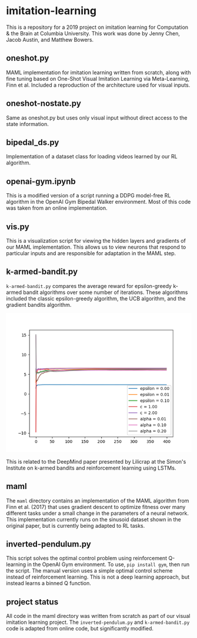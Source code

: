 # imitation-learning

This is a repository for a 2019 project on imitation learning for Computation & the Brain at Columbia University. This work was done by Jenny Chen, Jacob Austin, and Matthew Bowers.

## oneshot.py

MAML implementation for imitation learning written from scratch, along with fine tuning based on One-Shot Visual Imitation Learning via Meta-Learning, Finn et al. Included a reproduction of the architecture used for visual inputs.

## oneshot-nostate.py

Same as oneshot.py but uses only visual input without direct access to the state information. 

## bipedal\_ds.py

Implementation of a dataset class for loading videos learned by our RL algorithm.

## openai-gym.ipynb

This is a modified version of a script running a DDPG model-free RL algorithm in the OpenAI Gym Bipedal Walker environment. Most of this code was taken from an online implementation.

## vis.py 

This is a visualization script for viewing the hidden layers and gradients of our MAML implementation. This allows us to view neurons that respond to particular inputs and are responsible for adaptation in the MAML step.

## k-armed-bandit.py

`k-armed-bandit.py` compares the average reward for epsilon-greedy k-armed bandit algorithms over some number of iterations. These algorithms included the classic epsilon-greedy algorithm, the UCB algorithm, and the gradient bandits algorithm.

![epsilon-greedy.png](https://raw.githubusercontent.com/ja3067/reinforcement-learning/master/epsilon-greedy.png)

This is related to the DeepMind paper presented by Lilicrap at the Simon's Institute on k-armed bandits and reinforcement learning using LSTMs.

## maml

The `maml` directory contains an implementation of the MAML algorithm from Finn et al. (2017) that uses gradient descent to optimize fitness over many different tasks under a small change in the parameters of a neural network. This implementation currently runs on the sinusoid dataset shown in the original paper, but is currently being adapted to RL tasks.

## inverted-pendulum.py

This script solves the optimal control problem using reinforcement Q-learning in the OpenAI Gym environment. To use, `pip install gym`, then run the script. The manual version uses a simple optimal control scheme instead of reinforcement learning. This is not a deep learning approach, but instead learns a binned Q function. 

## project status

All code in the maml directory was written from scratch as part of our visual imitation learning project. The `inverted-pendulum.py` and `k-armed-bandit.py` code is adapted from online code, but significantly modified. 
